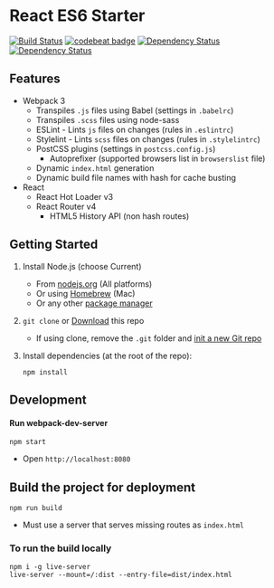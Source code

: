 React ES6 Starter
==================

[![Build Status](http://circleci-badges-max.herokuapp.com/img/alexilyaev/react-es6-starter?token=e51a95d02f9b923f13cb91e1ba62d9250bc3b961)](https://circleci.com/gh/alexilyaev/react-es6-starter)
[![codebeat badge](https://codebeat.co/badges/9b379fde-5e50-4c18-81b5-3b27b9bf7fae)](https://codebeat.co/projects/github-com-alexilyaev-react-es6-starter-master)
[![Dependency Status](https://david-dm.org/alexilyaev/react-es6-starter.svg)](https://david-dm.org/alexilyaev/react-es6-starter)
[![Dependency Status](https://david-dm.org/alexilyaev/react-es6-starter/dev-status.svg)](https://david-dm.org/alexilyaev/react-es6-starter#info=devDependencies)

Features
----------

- Webpack 3
  - Transpiles `.js` files using Babel (settings in `.babelrc`)
  - Transpiles `.scss` files using node-sass
  - ESLint - Lints `js` files on changes (rules in `.eslintrc`)
  - Stylelint - Lints `scss` files on changes (rules in `.stylelintrc`)
  - PostCSS plugins (settings in `postcss.config.js`)
    - Autoprefixer (supported browsers list in `browserslist` file)
  - Dynamic `index.html` generation
  - Dynamic build file names with hash for cache busting
- React
  - React Hot Loader v3
  - React Router v4
    - HTML5 History API (non hash routes)

Getting Started
----------------

1. Install Node.js (choose Current)
    - From [nodejs.org](https://nodejs.org/) (All platforms)
    - Or using [Homebrew](http://blog.teamtreehouse.com/install-node-js-npm-mac) (Mac)
    - Or any other [package manager](https://github.com/joyent/node/wiki/Installing-Node.js-via-package-manager)
1. `git clone` or [Download](https://github.com/alexilyaev/react-es6-starter/archive/master.zip) this repo
    - If using clone, remove the `.git` folder and [init a new Git repo](https://help.github.com/articles/adding-an-existing-project-to-github-using-the-command-line/)
1. Install dependencies (at the root of the repo):

    ```
    npm install
    ```

Development
------------

#### Run webpack-dev-server

```
npm start
```

- Open `http://localhost:8080`

Build the project for deployment
---------------------------------

```
npm run build
```

- Must use a server that serves missing routes as `index.html`

### To run the build locally

```
npm i -g live-server
live-server --mount=/:dist --entry-file=dist/index.html
```
